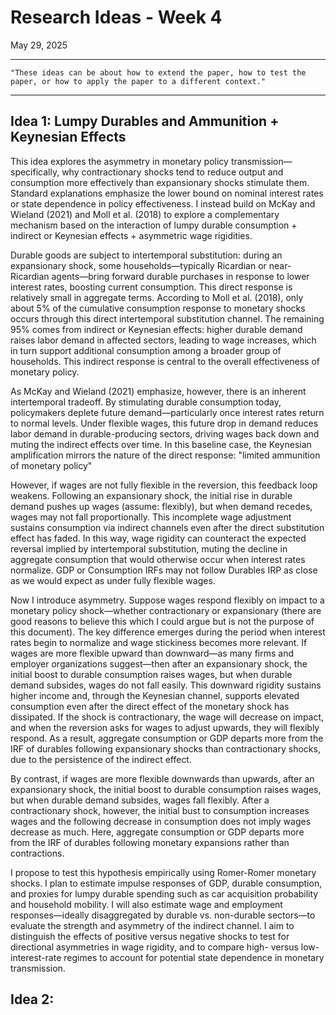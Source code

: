 # Research Ideas - Week 4

May 29, 2025

------------------------------------------------------------------------------------------------------------------------------------
    "These ideas can be about how to extend the paper, how to test the paper, or how to apply the paper to a different context."
------------------------------------------------------------------------------------------------------------------------------------

## Idea 1: Lumpy Durables and Ammunition + Keynesian Effects
This idea explores the asymmetry in monetary policy transmission—specifically, why contractionary shocks tend to reduce output and consumption more effectively than expansionary shocks stimulate them. Standard explanations emphasize the lower bound on nominal interest rates or state dependence in policy effectiveness. I instead build on McKay and Wieland (2021) and Moll et al. (2018) to explore a complementary mechanism based on the interaction of lumpy durable consumption + indirect or Keynesian effects + asymmetric wage rigidities.

Durable goods are subject to intertemporal substitution: during an expansionary shock, some households—typically Ricardian or near-Ricardian agents—bring forward durable purchases in response to lower interest rates, boosting current consumption. This direct response is relatively small in aggregate terms. According to Moll et al. (2018), only about 5% of the cumulative consumption response to monetary shocks occurs through this direct intertemporal substitution channel. The remaining 95% comes from indirect or Keynesian effects: higher durable demand raises labor demand in affected sectors, leading to wage increases, which in turn support additional consumption among a broader group of households. This indirect response is central to the overall effectiveness of monetary policy.

As McKay and Wieland (2021) emphasize, however, there is an inherent intertemporal tradeoff. By stimulating durable consumption today, policymakers deplete future demand—particularly once interest rates return to normal levels. Under flexible wages, this future drop in demand reduces labor demand in durable-producing sectors, driving wages back down and muting the indirect effects over time. In this baseline case, the Keynesian amplification mirrors the nature of the direct response: "limited ammunition of monetary policy"

However, if wages are not fully flexible in the reversion, this feedback loop weakens. Following an expansionary shock, the initial rise in durable demand pushes up wages (assume: flexibly), but when demand recedes, wages may not fall proportionally. This incomplete wage adjustment sustains consumption via indirect channels even after the direct substitution effect has faded. In this way, wage rigidity can counteract the expected reversal implied by intertemporal substitution, muting the decline in aggregate consumption that would otherwise occur when interest rates normalize. GDP or Consumption IRFs may not follow Durables IRP as close as we would expect as under fully flexible wages.

Now I introduce asymmetry. Suppose wages respond flexibly on impact to a monetary policy shock—whether contractionary or expansionary (there are good reasons to believe this which I could argue but is not the purpose of this document). The key difference emerges during the period when interest rates begin to normalize and wage stickiness becomes more relevant. If wages are more flexible upward than downward—as many firms and employer organizations suggest—then after an expansionary shock, the initial boost to durable consumption raises wages, but when durable demand subsides, wages do not fall easily. This downward rigidity sustains higher income and, through the Keynesian channel, supports elevated consumption even after the direct effect of the monetary shock has dissipated. If the shock is contractionary, the wage will decrease on impact, and when the reversion asks for wages to adjust upwards, they will flexibly respond. As a result, aggregate consumption or GDP departs more from the IRF of durables following expansionary shocks than contractionary shocks, due to the persistence of the indirect effect.

By contrast, if wages are more flexible downwards than upwards, after an expansionary shock, the initial boost to durable consumption raises wages, but when durable demand subsides, wages fall flexibly. After a contractionary shock, however, the initial bust to consumption increases wages and the following decrease in consumption does not imply wages decrease as much. Here, aggregate consumption or GDP departs more from the IRF of durables following monetary expansions rather than contractions. 

I propose to test this hypothesis empirically using Romer-Romer monetary shocks. I plan to estimate impulse responses of GDP, durable consumption, and proxies for lumpy durable spending such as car acquisition probability and household mobility. I will also estimate wage and employment responses—ideally disaggregated by durable vs. non-durable sectors—to evaluate the strength and asymmetry of the indirect channel. I aim to distinguish the effects of positive versus negative shocks to test for directional asymmetries in wage rigidity, and to compare high- versus low-interest-rate regimes to account for potential state dependence in monetary transmission.

## Idea 2:
